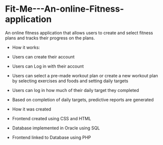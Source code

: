 # Fit-Me---An-online-Fitness-application
An online fitness application that allows users to create and select fitness plans and tracks their progress on the plans.

- How it works:
 - Users can create their account
 - Users can Log in with their account 
 - Users can select a pre-made workout plan or create a new workout plan by selecting exercises and foods and setting daily targets
 - Users can log in how much of their daily target they completed
 - Based on completion of daily targets, predictive reports are generated

- How it was created
 - Frontend created using CSS and HTML
 - Database implemented in Oracle using SQL
 - Frontend linked to Database using PHP
 

